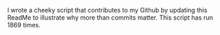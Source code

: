 I wrote a cheeky script that contributes to my Github by updating this ReadMe to illustrate why more than commits matter. This script has run 1869 times.